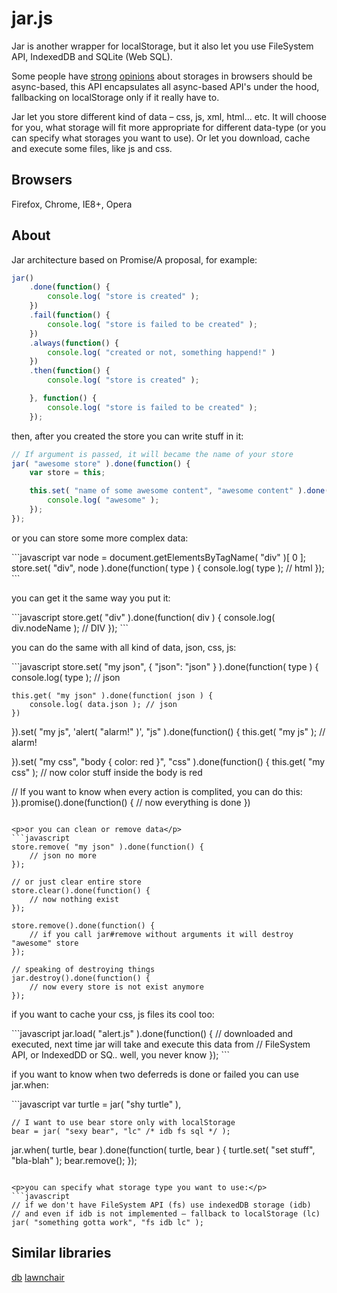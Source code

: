 <h1>jar.js</h1>
<p>
Jar is another wrapper for localStorage, but it also let you use FileSystem API, IndexedDB and SQLite (Web SQL).

Some people have <a href="https://hacks.mozilla.org/2012/03/there-is-no-simple-solution-for-local-storage/">strong</a>
<a href="http://www.nczonline.net/blog/2012/04/25/the-performance-of-localstorage-revisited/">opinions</a> about storages in browsers should be async-based, this API encapsulates all
async-based API's under the hood, fallbacking on localStorage only if it really have to.
</p>

<p>
Jar let you store different kind of data – css, js, xml, html... etc. It will choose for you, what storage
will fit more appropriate for different data-type (or you can specify what storages you want to use).
Or let you download, cache and execute some files, like js and css.
</p>

<h2>Browsers</h2>
Firefox, Chrome, IE8+, Opera

<h2>About</h2>
<p>Jar architecture based on Promise/A proposal, for example:</p>

```javascript
jar()
    .done(function() {
        console.log( "store is created" );
    })
    .fail(function() {
        console.log( "store is failed to be created" );
    })
    .always(function() {
        console.log( "created or not, something happend!" )
    })
    .then(function() {
        console.log( "store is created" );

    }, function() {
        console.log( "store is failed to be created" );
    });
```

<p>then, after you created the store you can write stuff in it:</p>

```javascript
// If argument is passed, it will became the name of your store
jar( "awesome store" ).done(function() {
    var store = this;

    this.set( "name of some awesome content", "awesome content" ).done(function() {
        console.log( "awesome" );
    });
});
```

<p>or you can store some more complex data:</p>
```javascript
var node = document.getElementsByTagName( "div" )[ 0 ];
store.set( "div", node ).done(function( type ) {
    console.log( type ); // html
});
```

<p>you can get it the same way you put it:</p>
```javascript
store.get( "div" ).done(function( div ) {
    console.log( div.nodeName ); // DIV
});
```

<p>you can do the same with all kind of data, json, css, js: </p>
```javascript
store.set( "my json", { "json": "json" } ).done(function( type ) {
    console.log( type ); // json

    this.get( "my json" ).done(function( json ) {
        console.log( data.json ); // json
    })

}).set( "my js", 'alert( "alarm!" )', "js" ).done(function() {
    this.get( "my js" ); // alarm!

}).set( "my css", "body { color: red }", "css" ).done(function() {
    this.get( "my css" ); // now color stuff inside the body is red

// If you want to know when every action is complited, you can do this:
}).promise().done(function() {
    // now everything is done
})
```

<p>or you can clean or remove data</p>
```javascript
store.remove( "my json" ).done(function() {
    // json no more
});

// or just clear entire store
store.clear().done(function() {
    // now nothing exist
});

store.remove().done(function() {
    // if you call jar#remove without arguments it will destroy "awesome" store
});

// speaking of destroying things
jar.destroy().done(function() {
    // now every store is not exist anymore
});
```

<p>if you want to cache your css, js files its cool too:</p>
```javascript
jar.load( "alert.js" ).done(function() {
    // downloaded and executed, next time jar will take and execute this data from
    // FileSystem API, or IndexedDD or SQ.. well, you never know
});
```

<p>if you want to know when two deferreds is done or failed you can use jar.when:</p>
```javascript
var turtle = jar( "shy turtle" ),

    // I want to use bear store only with localStorage
    bear = jar( "sexy bear", "lc" /* idb fs sql */ );

jar.when( turtle, bear ).done(function( turtle, bear ) {
    turtle.set( "set stuff", "bla-blah" );
    bear.remove();
});
```

<p>you can specify what storage type you want to use:</p>
```javascript
// if we don't have FileSystem API (fs) use indexedDB storage (idb)
// and even if idb is not implemented – fallback to localStorage (lc)
jar( "something gotta work", "fs idb lc" );
```

<h2>Similar libraries</h2>
<a href="https://github.com/WebReflection/db">db</a>
<a href="http://brian.io/lawnchair/">lawnchair</a>